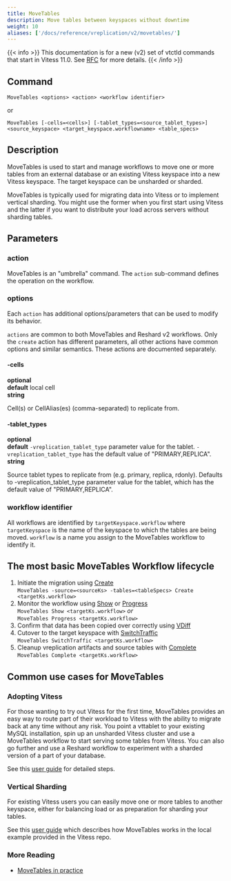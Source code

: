 ```yaml
---
title: MoveTables
description: Move tables between keyspaces without downtime
weight: 10
aliases: ['/docs/reference/vreplication/v2/movetables/']
---
```


{{< info >}}
This documentation is for a new (v2) set of vtctld commands that start in Vitess 11.0. See [RFC](https://github.com/vitessio/vitess/issues/7225) for more details.
{{< /info >}}

## Command

```
MoveTables <options> <action> <workflow identifier>
```
or

```
MoveTables [-cells=<cells>] [-tablet_types=<source_tablet_types>] <source_keyspace> <target_keyspace.workflowname> <table_specs>
```

## Description

MoveTables is used to start and manage workflows to move one or more tables from an external database or an existing Vitess keyspace into a new Vitess keyspace. The target keyspace can be unsharded or sharded.

MoveTables is typically used for migrating data into Vitess or to implement vertical sharding. You might use the former when you first start using Vitess and the latter if you want to distribute your load across servers without sharding tables.

## Parameters

### action

MoveTables is an "umbrella" command. The `action` sub-command defines the operation on the workflow.

### options

Each `action` has additional options/parameters that can be used to modify its behavior.

`actions` are common to both MoveTables and Reshard v2 workflows. Only the `create` action has different parameters, all other actions have common options and similar semantics. These actions are documented separately.

#### -cells
**optional**\
**default** local cell\
**string**

<div class="cmd">

Cell(s) or CellAlias(es) (comma-separated) to replicate from.

</div>

#### -tablet_types 
**optional**\
**default** `-vreplication_tablet_type` parameter value for the tablet. `-vreplication_tablet_type` has the default value of "PRIMARY,REPLICA".\
**string**

<div class="cmd">

Source tablet types to replicate from (e.g. primary, replica, rdonly). Defaults to -vreplication_tablet_type parameter value for the tablet, which has the default value of "PRIMARY,REPLICA".

</div>

### workflow identifier

<div class="cmd">

All workflows are identified by `targetKeyspace.workflow` where `targetKeyspace` is the name of the keyspace to which the tables are being moved. `workflow` is a name you assign to the MoveTables workflow to identify it.

</div>


## The most basic MoveTables Workflow lifecycle

1. Initiate the migration using [Create](../create)<br/>
`MoveTables -source=<sourceKs> -tables=<tableSpecs> Create <targetKs.workflow>`
1. Monitor the workflow using [Show](../show) or [Progress](../progress)<br/>
`MoveTables Show <targetKs.workflow>` _*or*_ <br/>
`MoveTables Progress <targetKs.workflow>`<br/>
1. Confirm that data has been copied over correctly using [VDiff](../vdiff)
1. Cutover to the target keyspace with [SwitchTraffic](../switchtraffic) <br/>
`MoveTables SwitchTraffic <targetKs.workflow>`
1. Cleanup vreplication artifacts and source tables with [Complete](../complete) <br/>
`MoveTables Complete <targetKs.workflow>`


## Common use cases for MoveTables

### Adopting Vitess

For those wanting to try out Vitess for the first time, MoveTables provides an easy way to route part of their workload to Vitess with the ability to migrate back at any time without any risk. You point a vttablet to your existing MySQL installation, spin up an unsharded Vitess cluster and use a MoveTables workflow to start serving some tables from Vitess. You can also go further and use a Reshard workflow to experiment with a sharded version of a part of your database.

See this [user guide](../../../../../docs/user-guides/configuration-advanced/unmanaged-tablet/#move-legacytable-to-the-commerce-keyspace) for detailed steps.

### Vertical Sharding

For existing Vitess users you can easily move one or more tables to another keyspace, either for balancing load or as preparation for sharding your tables.

See this [user guide](../../../../../docs/user-guides/migration/move-tables/) which describes how MoveTables works in the local example provided in the Vitess repo.

### More Reading

* [MoveTables in practice](../../../../../docs/concepts/move-tables/)
